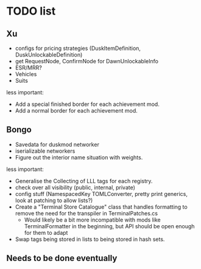 # TODO list

## Xu

- configs for pricing strategies (DuskItemDefinition, DuskUnlockableDefinition)
- get RequestNode, ConfirmNode for DawnUnlockableInfo
- ESR/MRR?
- Vehicles
- Suits

less important:

- Add a special finished border for each achievement mod.
- Add a normal border for each achievement mod.

## Bongo

- Savedata for duskmod networker
- iserializable networkers
- Figure out the interior name situation with weights.

less important:

- Generalise the Collecting of LLL tags for each registry.
- check over all visibility (public, internal, private)
- config stuff (NamespacedKey TOMLConverter, pretty print generics, look at patching to allow lists?)
- Create a "Terminal Store Catalogue" class that handles formatting to remove the need for the transpiler in TerminalPatches.cs
  - Would likely be a bit more incompatible with mods like TerminalFormatter in the beginning, but API should be open enough for them to adapt
- Swap tags being stored in lists to being stored in hash sets.

## Needs to be done eventually
